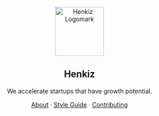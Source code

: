 <!-- markdownlint-disable MD033 MD041 -->

<p align="center">
  <a href="https://henkiz.com">
    <img src="https://assets.henkiz.com/images/logomark/circle-light.svg" height="112" alt="Henkiz Logomark">
  </a>
  <h2 align="center">Henkiz</h2>
</p>

<p align="center">We accelerate startups that have growth potential.</p>

<p align="center">
  <a href="https://henkiz.com/about">About</a>
  ·
  <a href="https://henkiz.com/style-guide">Style Guide</a>
  ·
  <a href="https://henkiz.com/contributing">Contributing</a>
</p>
